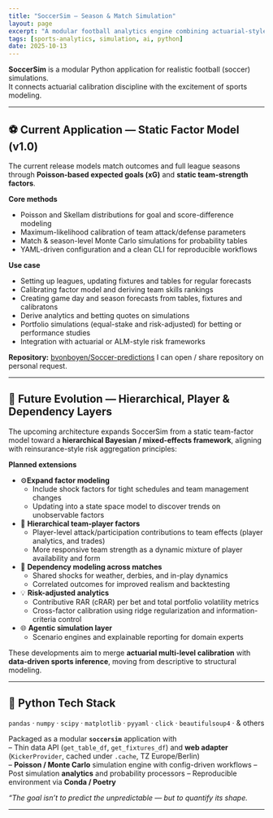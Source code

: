 ```yaml
---
title: "SoccerSim — Season & Match Simulation"
layout: page
excerpt: "A modular football analytics engine combining actuarial-style calibration with Monte Carlo simulation — evolving from a static factor model toward hierarchical team and player layers."
tags: [sports-analytics, simulation, ai, python]
date: 2025-10-13
---
```


**SoccerSim** is a modular Python application for realistic football (soccer) simulations.  
It connects actuarial calibration discipline with the excitement of sports modeling.

---

## ⚽ Current Application — Static Factor Model (v1.0)

The current release models match outcomes and full league seasons through **Poisson-based expected goals (xG)** and **static team-strength factors**.

**Core methods**
- Poisson and Skellam distributions for goal and score-difference modeling  
- Maximum-likelihood calibration of team attack/defense parameters  
- Match & season-level Monte Carlo simulations for probability tables  
- YAML-driven configuration and a clean CLI for reproducible workflows

**Use case**
- Setting up leagues, updating fixtures and tables for regular forecasts
- Calibrating factor model and deriving team skills rankings
- Creating game day and season forecasts from tables, fixtures and calibratons
- Derive analytics and betting quotes on simulations
- Portfolio simulations (equal-stake and risk-adjusted) for betting or performance studies  
- Integration with actuarial or ALM-style risk frameworks

**Repository:** [bvonboyen/Soccer-predictions](https://github.com/bvonboyen/Soccer-predictions)
I can open / share repository on personal request.

---

## 🧠 Future Evolution — Hierarchical, Player & Dependency Layers

The upcoming architecture expands SoccerSim from a static team-factor model toward a **hierarchical Bayesian / mixed-effects framework**, aligning with reinsurance-style risk aggregation principles:

**Planned extensions**
- ⚙️**Expand factor modeling**  
  - Include shock factors for tight schedules and team management changes
  - Updating into a state space model to discover trends on unobservable factors
- 🧩 **Hierarchical team-player factors**  
  - Player-level attack/participation contributions to team effects (player analytics, and trades)  
  - More responsive team strength as a dynamic mixture of player availability and form  
- 🔗 **Dependency modeling across matches**  
  - Shared shocks for weather, derbies, and in-play dynamics
  - Correlated outcomes for improved realism and backtesting
- 💡 **Risk-adjusted analytics**  
  - Contributive RAR (cRAR) per bet and total portfolio volatility metrics  
  - Cross-factor calibration using ridge regularization and information-criteria control  
- 🌐 **Agentic simulation layer**  
  - Scenario engines and explainable reporting for domain experts

These developments aim to merge **actuarial multi-level calibration** with **data-driven sports inference**, moving from descriptive to structural modeling.

---

## 🧰 Python Tech Stack  
`pandas` · `numpy` · `scipy` · `matplotlib` · `pyyaml` · `click` · `beautifulsoup4` · & others 

Packaged as a modular **`soccersim`** application with  
– Thin data API (`get_table_df`, `get_fixtures_df`) and **web adapter** (`KickerProvider`, cached under `.cache`, TZ Europe/Berlin)  
– **Poisson / Monte Carlo** simulation engine with config-driven workflows
– Post simulation **analytics** and probability processors 
– Reproducible environment via **Conda / Poetry**

*“The goal isn’t to predict the unpredictable — but to quantify its shape.*

---